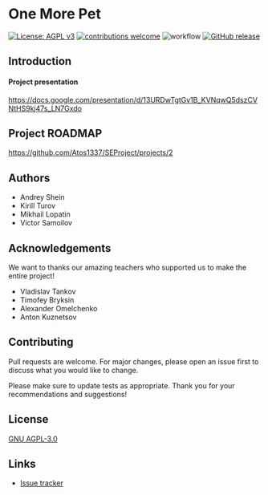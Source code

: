# One More Pet

[![License: AGPL v3](https://img.shields.io/badge/License-AGPL_v3-blue.svg)](https://www.gnu.org/licenses/agpl-3.0)
[![contributions welcome](https://img.shields.io/badge/contributions-welcome-brightgreen.svg?style=flat)](https://github.com/Atos1337/SEProject/pulls)
![workflow](https://github.com/Atos1337/SEProject/actions/workflows/github-actions.yml/badge.svg)
[![GitHub release](https://img.shields.io/github/v/release/Atos1337/SEProject)](https://github.com/Atos1337/SEProject/releases)

## Introduction

#### Project presentation

https://docs.google.com/presentation/d/13URDwTgtGv1B_KVNqwQ5dszCVNtHS9kj47s_LN7Gxdo

## Project ROADMAP

https://github.com/Atos1337/SEProject/projects/2

## Authors

- Andrey Shein
- Kirill Turov
- Mikhail Lopatin
- Victor Samoilov

## Acknowledgements

We want to thanks our amazing teachers who supported us to make the entire project!

- Vladislav Tankov
- Timofey Bryksin
- Alexander Omelchenko
- Anton Kuznetsov

## Contributing

Pull requests are welcome. For major changes, please open an issue first to discuss what you would like to change.

Please make sure to update tests as appropriate. Thank you for your recommendations and suggestions!

## License

[GNU AGPL-3.0](https://www.gnu.org/licenses/agpl-3.0)

## Links

* [Issue tracker](https://github.com/Atos1337/SEProject/issues)
